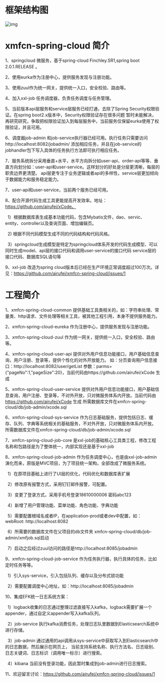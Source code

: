 
# 框架结构图
![img](https://github.com/airufei/xmfcn-spring-cloud/blob/master/xmfcn-spring-cloud/imgs/4AB893CF-8AAE-4a49-A961-B6D153644027.png)

# xmfcn-spring-cloud 简介
1、springcloud 微服务，基于spring-cloud Finchley.SR1,spring boot 2.0.1.RELEASE 。

2、使用eurka作为注册中心，提供服务发现与注册功能。

3、使用zuul作为统一网关，提供统一入口，安全校验、路由等。

4、加入xxl-job 任务调度器，负责任务调度与任务管理。

5、当前版本api层服务和service层服务已经打通，去除了Spring Security权限验证。在spring boot2.x版本中，Security权限验证存在很多问题
暂时未能解决，再研究研究，争取把权限验证加入到每层服务中，当前服务仅保留eurka使用了权限验证，并且可用。

6、调度器job-admin 和job-service执行器已经可用。执行任务只需要访问http://localhost:8082/jobadmin/ 添加相应任务，并且在job-service的jobhandler包下写入具体的任务执行方法即可执行相应任务。

7、服务系统拆分采用垂直+水平，水平方向拆分如user-api、order-api等等、垂直方向划分如：user-api和user-service。这样划分的好处是分层更清晰，每层的职责边界更清楚。
api层更专注于业务逻辑或者api的多样性，service层更加倾向于数据能力和服务稳定能力。

7、user-api和user-service，当前两个服务已经可用。

8、配合开源代码生成工具更能提高开发效率。地址：https://github.com/airufei/xCode。

   &nbsp;&nbsp;1）根据数据库表生成基本功能代码，包含Mybatis文件，dao、servic、entity、controller以及查询页面、增加编辑页。
   
   &nbsp;&nbsp;2) 根据不同代码模型生成不同的代码结构和代码风格。
   
   &nbsp;&nbsp;3）springcloud生成模型是特定为springcloud体系开发的代码生成模型、可以同时生成model、api层的接口代码和调用user-service的接口代码 service层的接口代码、数据库SQL语句等
   
9、xxl-job 改造为spring cloud版本后已经在生产环境正常调度超过100万次。详见：https://github.com/airufei/xmfcn-spring-cloud/issues/1

# 工程简介

1、xmfcn-spring-cloud-common 提供基础工具类相关的，如：字符串处理、常量类、http请求、文件处理等相关工具，被其他工程引用，本身不提供服务能力。

2、xmfcn-spring-cloud-eureka 作为注册中心，提供服务发现与注册功能。

3、xmfcn-spring-cloud-zuul 作为统一网关，提供统一入口，安全校验、路由等。

4、xmfcn-spring-cloud-user-api 提供对外用户信息功能接口，用户基础信息查询，用户注册、登录等，提供个性化的对外开放能力。
如：分页查询用户信息接口：http://localhost:8082/user/getList 参数：parms={"pageNo":1,"pageSize":20}，当前代码由https://github.com/airufei/xCode 生成

5、xmfcn-spring-cloud-user-service 提供对外用户信息功能接口，用户基础信息查询，用户注册、登录等，不对外开放，只对微服务体系内开放。当前代码由 https://github.com/airufei/xCode 生成
   所需数据库文件在xmfcn-spring-cloud/db/job-admin/xcode.sql 
   
6、xmfcn-spring-cloud-sys-service 作为日志基础服务，提供包括日志、缓存、队列、字典等系统相关的基础服务，不对外开放，只对微服务体系内开放。
  所需数据库文件在xmfcn-spring-cloud/db/job-admin/xcode.sql 
  
7、xmfcn-spring-cloud-job-core 是xxl-job的基础核心工具类工程，修改工程名称和包路径是为了整体统一，内部实现还是基于xxl-job

8、xmfcn-spring-cloud-job-admin 作为任务调度中心，也是由xxl-job-admin 演化而来，原版是MVC项目，为了项目统一架构，全部改成了微服务系统。

   &nbsp;&nbsp;1）在原项目基础上进行了UI层的优化，代码优化和数据库表扩展
   
   &nbsp;&nbsp;2）修改原有报警方式，采用钉钉邮件报警，可配置。
   
   &nbsp;&nbsp;3）变更了登录方式，采用手机号登录18610000006 密码abc123
   
   &nbsp;&nbsp;4）新增了用户管理功能、菜单功能、角色功能、字典功能
    
   &nbsp;&nbsp;5）需要配置根域名或者IP，在application-prod或者dev中配置，如：webRoot: http://localhost:8082
   
   &nbsp;&nbsp;6）所需要的数据库文件在父项目的db文件夹 xmfcn-spring-cloud/db/job-admin/xmfjob.sql启动
   
   &nbsp;&nbsp;7）启动之后经过zuul访问的路径是http://localhost:8085/jobadmin
   
9、xmfcn-spring-cloud-job-service 作为任务执行器，执行具体的任务，比如定时任务等等。

   &nbsp;&nbsp;1）引入sys-service，引入包括队列、缓存以及分布式锁功能
   
   &nbsp;&nbsp;2）需要配置调度中心地址，如：http://localhost:8085/jobadmin
   
10、集成EFK统一日志系统方案：

   &nbsp;&nbsp;1）logback收集的日志通过整理过滤直接写入kafka，logback需要扩展一个appender，通过自定义appender写入kafka队列。 
   
   &nbsp;&nbsp;2）job-service 执行kafka消费任务，处理日志队里数据到Elasticsearch系统中进行存储。
   
   &nbsp;&nbsp;3）job-admin 通过通用的api调用从sys-service中获取写入到Elasticsearch中的日志数据，然后展示在网页上，
   当前支持系统名称、执行方法名、日志级别、日志关键词、日志标识（调用唯一标示）进行搜索。
   
   &nbsp;&nbsp;4）kibana 当前没有登录功能，因此暂时集成到job-admin进行日志搜索。
   
11、欢迎留言讨论：https://github.com/airufei/xmfcn-spring-cloud/issues/1